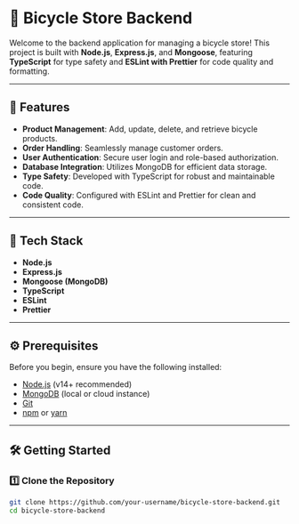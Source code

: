 # 🚴 Bicycle Store Backend

Welcome to the backend application for managing a bicycle store! This project is built with **Node.js**, **Express.js**, and **Mongoose**, featuring **TypeScript** for type safety and **ESLint with Prettier** for code quality and formatting.

---

## 🌟 Features

- **Product Management**: Add, update, delete, and retrieve bicycle products.
- **Order Handling**: Seamlessly manage customer orders.
- **User Authentication**: Secure user login and role-based authorization.
- **Database Integration**: Utilizes MongoDB for efficient data storage.
- **Type Safety**: Developed with TypeScript for robust and maintainable code.
- **Code Quality**: Configured with ESLint and Prettier for clean and consistent code.

---

## 🚀 Tech Stack

- **Node.js**
- **Express.js**
- **Mongoose (MongoDB)**
- **TypeScript**
- **ESLint**
- **Prettier**

---

## ⚙️ Prerequisites

Before you begin, ensure you have the following installed:

- [Node.js](https://nodejs.org/) (v14+ recommended)
- [MongoDB](https://www.mongodb.com/) (local or cloud instance)
- [Git](https://git-scm.com/)
- [npm](https://www.npmjs.com/) or [yarn](https://yarnpkg.com/)

---

## 🛠️ Getting Started

### 1️⃣ Clone the Repository

```bash
git clone https://github.com/your-username/bicycle-store-backend.git
cd bicycle-store-backend

